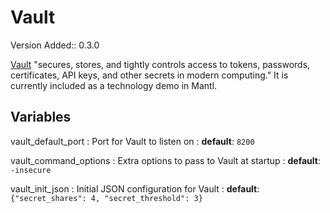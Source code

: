 Vault
=====

Version Added:: 0.3.0

[Vault](https://www.vaultproject.io/) "secures, stores, and tightly
controls access to tokens, passwords, certificates, API keys, and other
secrets in modern computing." It is currently included as a technology
demo in Mantl.

Variables
---------

vault\_default\_port
:   Port for Vault to listen on
:   **default**: `8200`

vault\_command\_options
:   Extra options to pass to Vault at startup
:   **default**: `-insecure`

vault\_init\_json
:   Initial JSON configuration for Vault
:   **default**: `{"secret_shares": 4, "secret_threshold": 3}`
